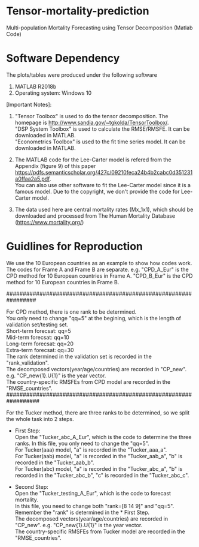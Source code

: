 # Tensor-mortality-prediction
Multi-population Mortality Forecasting using  Tensor Decomposition (Matlab Code)

Software Dependency
===================
The plots/tables were produced under the following software
1. MATLAB R2018b
2. Operating system: Windows 10

[Important Notes]:
1. "Tensor Toolbox" is used to do the tensor decomposition. The homepage is http://www.sandia.gov/~tgkolda/TensorToolbox/.  
"DSP System Toolbox" is used to calculate the RMSE/RMSFE. It can be downloaded in MATLAB.  
"Econometrics Toolbox" is used to the fit time series model. It can be downloaded in MATLAB.  
   
2. The MATLAB code for the Lee-Carter model is refered from the Appendix (figure 9) of this paper  https://pdfs.semanticscholar.org/427c/09210feca24b4b2cabc0d351231a0ffaa2a5.pdf.  
You can also use other software to fit the Lee-Carter model since it is a famous model. Due to the copyright, we don't provide the code for Lee-Carter model.
3. The data used here are central mortality rates (Mx_1x1), which should be downloaded and processed from The Human Mortality Database (https://www.mortality.org/)

Guidlines for Reproduction
=========================
We use the 10 European countries as an example to show how codes work.
The codes for Frame A and Frame B are separate. e.g. "CPD_A_Eur" is the CPD method for 10 European countries in Frame A. "CPD_B_Eur" is the CPD method for 10 European countries in Frame B.

#################################################################

For CPD method, there is one rank to be determined.   
You only need to change "qq=5" at the begining, which is the length of validation set/testing set.  
Short-term forecsat: qq=5  
Mid-term forecsat:   qq=10   
Long-term forecsat:  qq=20  
Extra-term forecsat: qq=30  
The rank determined in the validation set is recorded in the "rank_validation".   
The decomposed vectors(year/age/countries) are recorded in "CP_new". e.g. "CP_new{1}.U{1}" is the year vector.  
The country-specific RMSFEs from CPD model are recorded in the "RMSE_countries".  
##################################################################

For the Tucker method, there are three ranks to be determined, so we split the whole task into 2 steps.

* First Step:  
Open the "Tucker_abc_A_Eur", which is the code to determine the three ranks. In this file, you only need to change the "qq=5".  
For Tucker(aaa) model, "a" is recorded in the "Tucker_aaa_a".   
For Tucker(aab) model, "a" is recorded in the "Tucker_aab_a", "b" is recorded in the "Tucker_aab_b".   
For Tucker(abc) model, "a" is recorded in the "Tucker_abc_a", "b" is recorded in the "Tucker_abc_b", "c" is recorded in the "Tucker_abc_c".  
 
* Second Step:  
Open the "Tucker_testing_A_Eur", which  is the code to forecast mortality.   
In this file, you need to change both "rank=[8 14 9]" and "qq=5".  
Remember the "rank" is determined in the * First Step.  
The decomposed vectors(year/age/countries) are recorded in "CP_new". e.g. "CP_new{1}.U{1}" is the year vector.    
The country-specific RMSFEs from Tucker model are recorded in the "RMSE_countries".  
